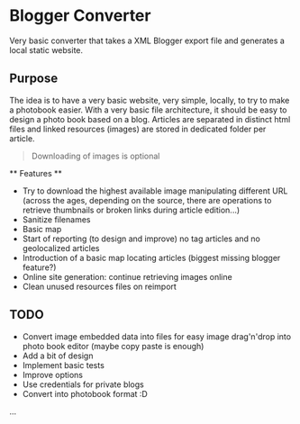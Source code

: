 # Blogger Converter

Very basic converter that takes a XML Blogger export file and generates a local static website.

## Purpose

The idea is to have a very basic website, very simple, locally, to try to make a photobook easier.
With a very basic file architecture, it should be easy to design a photo book based on a blog.
Articles are separated in distinct html files and linked resources (images) are stored in dedicated folder per article.


> Downloading of images is optional

** Features ** 


*   Try to download the highest available image manipulating different URL (across the ages, depending on the source, there are operations to retrieve thumbnails or broken links during article edition...)
*   Sanitize filenames
*   Basic map
*   Start of reporting (to design and improve) no tag articles and no geolocalized articles
*   Introduction of a basic map locating articles (biggest missing blogger feature?)
*   Online site generation: continue retrieving images online
*   Clean unused resources files on reimport

## TODO

*   Convert image embedded data into files for easy image drag'n'drop into photo book editor (maybe copy paste is enough)
*   Add a bit of design
*   Implement basic tests
*   Improve options
*   Use credentials for private blogs
*   Convert into photobook format :D 

...